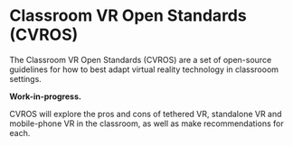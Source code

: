 # Classroom VR Open Standards (CVROS)

The Classroom VR Open Standards (CVROS) are a set of open-source guidelines for how to best adapt virtual reality technology in classrooom settings.

**Work-in-progress.**

CVROS will explore the pros and cons of tethered VR, standalone VR and mobile-phone VR in the classroom, as well as make recommendations for each.
